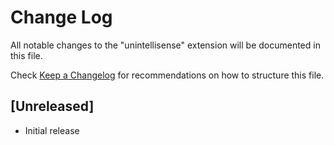 # Change Log

All notable changes to the "unintellisense" extension will be documented in this file.

Check [Keep a Changelog](http://keepachangelog.com/) for recommendations on how to structure this file.

## [Unreleased]

- Initial release